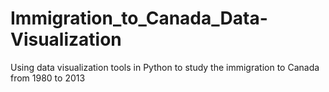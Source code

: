 # Immigration_to_Canada_Data-Visualization
Using data visualization tools in Python to study the immigration to Canada from 1980 to 2013
